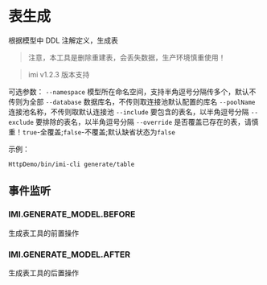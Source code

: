 # 表生成

根据模型中 DDL 注解定义，生成表

> 注意，本工具是删除重建表，会丢失数据，生产环境慎重使用！

> imi v1.2.3 版本支持

可选参数：
`--namespace` 模型所在命名空间，支持半角逗号分隔传多个，默认不传则为全部
`--database` 数据库名，不传则取连接池默认配置的库名
`--poolName` 连接池名称，不传则取默认连接池
`--include` 要包含的表名，以半角逗号分隔
`--exclude` 要排除的表名，以半角逗号分隔
`--override` 是否覆盖已存在的表，请慎重！`true`-全覆盖;`false`-不覆盖;默认缺省状态为`false`

示例：

```shell
HttpDemo/bin/imi-cli generate/table
```

## 事件监听

### IMI.GENERATE_MODEL.BEFORE

生成表工具的前置操作

### IMI.GENERATE_MODEL.AFTER

生成表工具的后置操作
